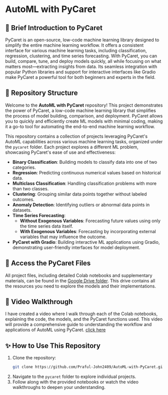 # AutoML with PyCaret

## 🚀 Brief Introduction to PyCaret

PyCaret is an open-source, low-code machine learning library designed to simplify the entire machine learning workflow. It offers a consistent interface for various machine learning tasks, including classification, regression, clustering, and time series forecasting. With PyCaret, you can build, compare, tune, and deploy models quickly, all while focusing on what matters most—extracting insights from data. Its seamless integration with popular Python libraries and support for interactive interfaces like Gradio make PyCaret a powerful tool for both beginners and experts in the field.

## 📁 Repository Structure

Welcome to the **AutoML with PyCaret** repository! This project demonstrates the power of PyCaret, a low-code machine learning library that simplifies the process of model building, comparison, and deployment. PyCaret allows you to quickly and efficiently create ML models with minimal coding, making it a go-to tool for automating the end-to-end machine learning workflow.

This repository contains a collection of projects leveraging PyCaret's AutoML capabilities across various machine learning tasks, organized under the `pycaret` folder. Each project explores a different ML problem, showcasing PyCaret's ease of use and effectiveness:

- **Binary Classification**: Building models to classify data into one of two categories.
- **Regression**: Predicting continuous numerical values based on historical data.
- **Multiclass Classification**: Handling classification problems with more than two classes.
- **Clustering**: Grouping similar data points together without labeled outcomes.
- **Anomaly Detection**: Identifying outliers or abnormal data points in datasets.
- **Time Series Forecasting**: 
  - **Without Exogenous Variables**: Forecasting future values using only the time series data itself.
  - **With Exogenous Variables**: Forecasting by incorporating external variables that may influence the outcome.
- **PyCaret with Gradio**: Building interactive ML applications using Gradio, demonstrating user-friendly interfaces for model deployment.

## 📂 Access the PyCaret Files

All project files, including detailed Colab notebooks and supplementary materials, can be found in the [Google Drive folder](https://drive.google.com/drive/folders/1X8L78i5A8OdzGskLqkre0LWCnOouHc9k?usp=sharing). This drive contains all the resources you need to explore the models and their implementations.

## 🎥 Video Walkthrough

I have created a video where I walk through each of the Colab notebooks, explaining the code, the models, and the PyCaret functions used. This video will provide a comprehensive guide to understanding the workflow and applications of AutoML using PyCaret.
[click here](#)

## ✨ How to Use This Repository

1. Clone the repository:
   ```bash
   git clone https://github.com/Praful-John2409/AutoML-with-PyCaret.git
   ```
2. Navigate to the `pycaret` folder to explore individual projects.
3. Follow along with the provided notebooks or watch the video walkthroughs to deepen your understanding.
